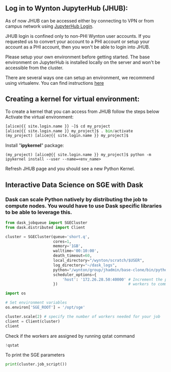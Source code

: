 ## Log in to Wynton JupyterHub (JHUB):
As of now JHUB can be accessed either by connecting to VPN or from campus network using [JupyterHub Login](https://jhub.wynton.ucsf.edu/hub/login).

JHUB login is confined only to non-PHI Wynton user accounts. If you requested us to convert your account to a PHI account or setup your account as a PHI account, then you won't be able to login into JHUB.

Please setup your own environment before getting started. The base environment on JupyterHub is installed locally on the server and won't be accessible from the cluster. 

There are several ways one can setup an environment, we recommend using virtualenv. You can find instructions [here](https://wynton.ucsf.edu/hpc/howto/python.html#2-installing-to-a-virtual-environment-aka-virtualenv)

## Creating a kernel for virtual environment:
To create a kernel that you can access from JHUB follow the steps below
Activate the virtual environment:
```python
[alice@{{ site.login.name }} ~]$ cd my_project
[alice@{{ site.login.name }} my_project]$ . bin/activate
(my_project) [alice@{{ site.login.name }} my_project]$ 
```

Install "**ipykernel**" package:
```
(my_project) [alice@{{ site.login.name }} my_project]$ python -m ipykernel install --user --name=<env_name>
```

Refresh JHUB page and you should see a new Python Kernel. 


## Interactive Data Science on SGE with Dask
### Dask can scale Python natively by distributing the job to compute nodes. You would have to use Dask specific libraries to be able to leverage this. 
```python
from dask_jobqueue import SGECluster
from dask.distributed import Client

cluster = SGECluster(queue='short.q',
                     cores=1,
                     memory='1GB',
                     walltime='00:10:00',
                     death_timeout=60,
                     local_directory="/wynton/scratch/$USER",
                     log_directory="~/dask_logs",
                     python="/wynton/group/jhadmin/base-clone/bin/python", # Python for Dask worker to use, visible to the grid nodes
                     scheduler_options={
                         'host': '172.26.28.50:40000' # Increment the port up from 40000 if it's taken. Needed for the Dask
                     })                               # workers to communicate back to the scheduler on the app server.
```

```python
import os

# Set environment variables
os.environ['SGE_ROOT'] = '/opt/sge'
```

```python
cluster.scale(2) # specify the number of workers needed for your job
client = Client(cluster)
client
```
Check if the workers are assigned by running qstat command 
```python
!qstat
```
To print the SGE parameters
```python
print(cluster.job_script())
```

